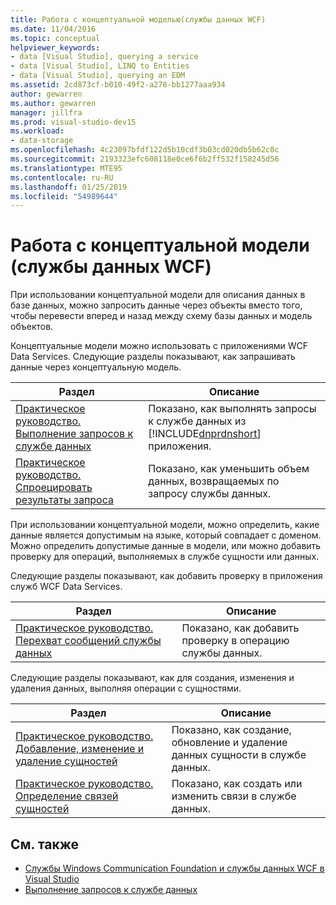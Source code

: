 ```yaml
---
title: Работа с концептуальной моделью(службы данных WCF)
ms.date: 11/04/2016
ms.topic: conceptual
helpviewer_keywords:
- data [Visual Studio], querying a service
- data [Visual Studio], LINQ to Entities
- data [Visual Studio], querying an EDM
ms.assetid: 2cd873cf-b010-49f2-a278-bb1277aaa934
author: gewarren
ms.author: gewarren
manager: jillfra
ms.prod: visual-studio-dev15
ms.workload:
- data-storage
ms.openlocfilehash: 4c23097bfdf122d5b10cdf3b03cd020db5b62c0c
ms.sourcegitcommit: 2193323efc608118e0ce6f6b2ff532f158245d56
ms.translationtype: MTE95
ms.contentlocale: ru-RU
ms.lasthandoff: 01/25/2019
ms.locfileid: "54989644"
---
```

# <a name="work-with-a-conceptual-model-wcf-data-services"></a>Работа с концептуальной модели (службы данных WCF)

При использовании концептуальной модели для описания данных в базе данных, можно запросить данные через объекты вместо того, чтобы перевести вперед и назад между схему базы данных и модель объектов.

 Концептуальные модели можно использовать с приложениями WCF Data Services. Следующие разделы показывают, как запрашивать данные через концептуальную модель.


| Раздел | Описание |
| - | - |
| [Практическое руководство. Выполнение запросов к службе данных](/dotnet/framework/data/wcf/how-to-execute-data-service-queries-wcf-data-services) | Показано, как выполнять запросы к службе данных из [!INCLUDE[dnprdnshort](../code-quality/includes/dnprdnshort_md.md)] приложения. |
| [Практическое руководство. Спроецировать результаты запроса](/dotnet/framework/data/wcf/how-to-project-query-results-wcf-data-services) | Показано, как уменьшить объем данных, возвращаемых по запросу службы данных. |

 При использовании концептуальной модели, можно определить, какие данные является допустимым на языке, который совпадает с доменом. Можно определить допустимые данные в модели, или можно добавить проверку для операций, выполняемых в службе сущности или данных.

 Следующие разделы показывают, как добавить проверку в приложения служб WCF Data Services.

|Раздел|Описание|
|-----------|-----------------|
|[Практическое руководство. Перехват сообщений службы данных](/dotnet/framework/data/wcf/how-to-intercept-data-service-messages-wcf-data-services)|Показано, как добавить проверку в операцию службы данных.|

 Следующие разделы показывают, как для создания, изменения и удаления данных, выполняя операции с сущностями.

|Раздел|Описание|
|-----------|-----------------|
|[Практическое руководство. Добавление, изменение и удаление сущностей](/dotnet/framework/data/wcf/how-to-add-modify-and-delete-entities-wcf-data-services)|Показано, как создание, обновление и удаление данных сущности в службе данных.|
|[Практическое руководство. Определение связей сущностей](/dotnet/framework/data/wcf/how-to-define-entity-relationships-wcf-data-services)|Показано, как создать или изменить связи в службе данных.|

## <a name="see-also"></a>См. также

- [Службы Windows Communication Foundation и службы данных WCF в Visual Studio](../data-tools/windows-communication-foundation-services-and-wcf-data-services-in-visual-studio.md)
- [Выполнение запросов к службе данных](/dotnet/framework/data/wcf/querying-the-data-service-wcf-data-services)